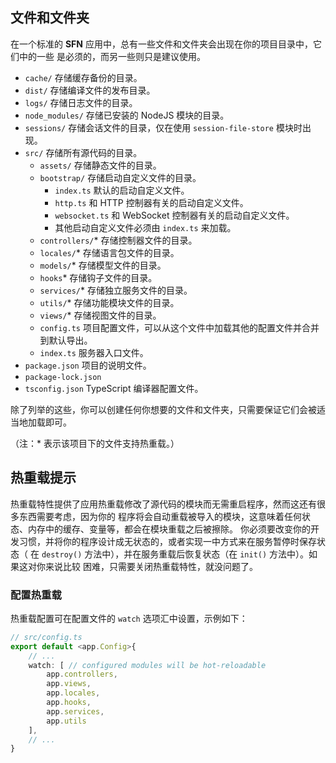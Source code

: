 <!-- title: 结构预览; order: 2 -->
## 文件和文件夹

在一个标准的 **SFN** 应用中，总有一些文件和文件夹会出现在你的项目目录中，它们中的一些
是必须的，而另一些则只是建议使用。

- `cache/` 存储缓存备份的目录。
- `dist/` 存储编译文件的发布目录。
- `logs/` 存储日志文件的目录。
- `node_modules/` 存储已安装的 NodeJS 模块的目录。
- `sessions/` 存储会话文件的目录，仅在使用 `session-file-store` 模块时出现。
- `src/` 存储所有源代码的目录。
    - `assets/` 存储静态文件的目录。
    - `bootstrap/` 存储启动自定义文件的目录。
        - `index.ts` 默认的启动自定义文件。
        - `http.ts` 和 HTTP 控制器有关的启动自定义文件。
        - `websocket.ts`  和 WebSocket 控制器有关的启动自定义文件。
        - 其他启动自定义文件必须由 `index.ts` 来加载。
    - `controllers/`* 存储控制器文件的目录。
    - `locales/`* 存储语言包文件的目录。
    - `models/`* 存储模型文件的目录。
    - `hooks`* 存储钩子文件的目录。
    - `services/`* 存储独立服务文件的目录。
    - `utils/`* 存储功能模块文件的目录。
    - `views/`* 存储视图文件的目录。
    - `config.ts` 项目配置文件，可以从这个文件中加载其他的配置文件并合并到默认导出。
    - `index.ts` 服务器入口文件。
- `package.json` 项目的说明文件。
- `package-lock.json`
- `tsconfig.json` TypeScript 编译器配置文件。

除了列举的这些，你可以创建任何你想要的文件和文件夹，只需要保证它们会被适当地加载即可。

（注：* 表示该项目下的文件支持热重载。）

## 热重载提示

热重载特性提供了应用热重载修改了源代码的模块而无需重启程序，然而这还有很多东西需要考虑，因为你的
程序将会自动重载被导入的模块，这意味着任何状态、内存中的缓存、变量等，都会在模块重载之后被擦除。
你必须要改变你的开发习惯，并将你的程序设计成无状态的，或者实现一中方式来在服务暂停时保存状态（
在 `destroy()` 方法中），并在服务重载后恢复状态（在 `init()` 方法中）。如果这对你来说比较
困难，只需要关闭热重载特性，就没问题了。

### 配置热重载

热重载配置可在配置文件的 `watch` 选项汇中设置，示例如下：

```ts
// src/config.ts
export default <app.Config>{
    // ...
    watch: [ // configured modules will be hot-reloadable
        app.controllers,
        app.views,
        app.locales,
        app.hooks,
        app.services,
        app.utils
    ],
    // ...
}
```
